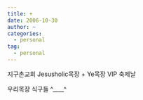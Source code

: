 ```yaml
---
title: +
date: 2006-10-30
author: ~
categories:
  - personal
tag:
  - personal
---
```




지구촌교회
Jesusholic목장 + Ye목장
VIP 축제날


우리목장 식구들 ^____^



 






